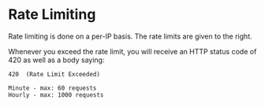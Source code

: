 # Rate Limiting

Rate limiting is done on a per-IP basis. The rate limits are given to the right.

Whenever you exceed the rate limit, you will receive an HTTP status code of 420 as well as a body saying:

`420  (Rate Limit Exceeded)`

```shell
Minute - max: 60 requests
Hourly - max: 1000 requests
```

